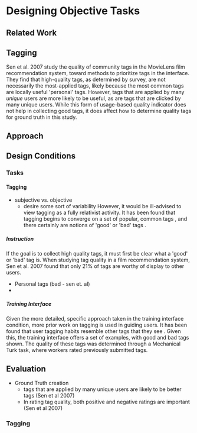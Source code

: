 Designing Objective Tasks
===========================

## Related Work

## Tagging

Sen et al. 2007<!--TODO cite--> study the quality of community tags in the MovieLens film recommendation system, toward methods to prioritize tags in the interface.
They find that high-quality tags, as determined by survey, are not necessarily the most-applied tags, likely because the most common tags are locally useful 'personal' tags.
However, tags that are applied by many _unique_ users are more likely to be useful, as are tags that are clicked by many unique users.
While this form of usage-based quality indicator does not help in collecting good tags, it does affect how to determine quality tags for ground truth in this study.


## Approach

## Design Conditions

### Tasks

#### Tagging

- subjective vs. objective
  - desire some sort of variability
However, it would be ill-advised to view tagging as a fully relativist activity.
It has been found that tagging begins to converge on a set of popular, common tags <!--TODO cite, Golder and Huberman 2006, Cattuto 2006 -->, and there certainly are notions of 'good' or 'bad' tags <!-- TODO cite.. Sen et al. 2007, what else?-->.



##### Instruction

<!-- What is a 'good' tag, what is a bad tag? -->

If the goal is to collect high quality tags, it must first be clear what a 'good' or 'bad' tag is.
When studying tag quality in a film recommendation system, Sen et al. 2007 found that only 21% of tags are worthy of display to other users.

- Personal tags (bad - sen et. al)
- 


##### Training Interface

Given the more detailed, specific approach taken in the training interface condition, more prior work on tagging is used in guiding users.
It has been found that user tagging habits resemble other tags that they see <!-- TODO cite Sen et al. 2006)-->.
Given this, the training interface offers a set of examples, with good and bad tags shown.
The quality of these tags was determined through a Mechanical Turk task, where workers rated previously submitted tags.
<!--TODO this hasn't been done yet... aspirational text -->
<!-- TODO details -->


## Evaluation

- Ground Truth creation
  - tags that are applied by many unique users are likely to be better tags (Sen et al 2007)
  - In rating tag quality, both positive and negative ratings are important (Sen et al 2007)

### Tagging
